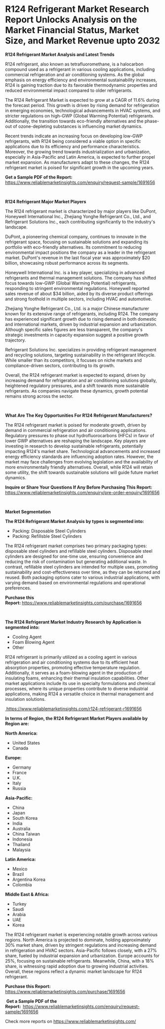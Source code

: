 <p><h1>R124 Refrigerant Market Research Report Unlocks Analysis on the Market Financial Status, Market Size, and Market Revenue upto 2032</h1></p><p><strong>R124 Refrigerant Market Analysis and Latest Trends</strong></p>
<p><p>R124 refrigerant, also known as tetrafluoromethane, is a halocarbon compound used as a refrigerant in various cooling applications, including commercial refrigeration and air conditioning systems. As the global emphasis on energy efficiency and environmental sustainability increases, R124 is gaining traction due to its favorable thermodynamic properties and reduced environmental impact compared to older refrigerants.</p><p>The R124 Refrigerant Market is expected to grow at a CAGR of 11.6% during the forecast period. This growth is driven by rising demand for refrigeration in emerging economies, technological advancements in HVAC systems, and stricter regulations on high-GWP (Global Warming Potential) refrigerants. Additionally, the transition towards eco-friendly alternatives and the phase-out of ozone-depleting substances is influencing market dynamics.</p><p>Recent trends indicate an increasing focus on developing low-GWP refrigerants, with R124 being considered a viable option in specific applications due to its efficiency and performance characteristics. Moreover, the growing trend towards industrialization and urbanization, especially in Asia-Pacific and Latin America, is expected to further propel market expansion. As manufacturers adapt to these changes, the R124 refrigerant market is poised for significant growth in the upcoming years.</p></p>
<p><strong>Get a Sample PDF of the Report:&nbsp;</strong> <a href="https://www.reliablemarketinsights.com/enquiry/request-sample/1691656?utm_campaign=3258&utm_medium=2&utm_source=Github&utm_content=ia&utm_term=01042025&utm_id=r124-refrigerant">https://www.reliablemarketinsights.com/enquiry/request-sample/1691656</a></p>
<p>&nbsp;</p>
<p><strong>R124 Refrigerant Major Market Players</strong></p>
<p><p>The R124 refrigerant market is characterized by major players like DuPont, Honeywell International Inc., Zhejiang Yonghe Refrigerant Co., Ltd., and Refrigerant Solutions Inc., each contributing significantly to the industry's landscape.</p><p>DuPont, a pioneering chemical company, continues to innovate in the refrigerant space, focusing on sustainable solutions and expanding its portfolio with eco-friendly alternatives. Its commitment to reducing environmental impact positions the company as a leader in the refrigerant market. DuPont's revenue in the last fiscal year was approximately $20 billion, showcasing robust performance across its segments.</p><p>Honeywell International Inc. is a key player, specializing in advanced refrigerants and thermal management solutions. The company has shifted focus towards low-GWP (Global Warming Potential) refrigerants, responding to stringent environmental regulations. Honeywell reported sales revenue of about $34 billion, aided by its diverse product offerings and strong foothold in multiple sectors, including HVAC and automotive.</p><p>Zhejiang Yonghe Refrigerant Co., Ltd. is a major Chinese manufacturer known for its extensive range of refrigerants, including R124. The company has experienced significant growth due to rising demand in both domestic and international markets, driven by industrial expansion and urbanization. Although specific sales figures are less transparent, the company's strategic investments in capacity expansion suggest a positive growth trajectory.</p><p>Refrigerant Solutions Inc. specializes in providing refrigerant management and recycling solutions, targeting sustainability in the refrigerant lifecycle. While smaller than its competitors, it focuses on niche markets and compliance-driven sectors, contributing to its growth.</p><p>Overall, the R124 refrigerant market is expected to expand, driven by increasing demand for refrigeration and air conditioning solutions globally, heightened regulatory pressures, and a shift towards more sustainable refrigerants. As companies navigate these dynamics, growth potential remains strong across the sector.</p></p>
<p>&nbsp;</p>
<p><strong>What Are The Key Opportunities For R124 Refrigerant Manufacturers?</strong></p>
<p><p>The R124 refrigerant market is poised for moderate growth, driven by demand in commercial refrigeration and air conditioning applications. Regulatory pressures to phase out hydrofluorocarbons (HFCs) in favor of lower GWP alternatives are reshaping the landscape. Key players are investing in research to develop sustainable refrigerants, potentially impacting R124's market share. Technological advancements and increased energy efficiency standards are influencing adoption rates. However, the market may face challenges from evolving legislation and the availability of more environmentally friendly alternatives. Overall, while R124 will retain some utility, the shift towards sustainable solutions will guide future market dynamics.</p></p>
<p><strong>Inquire or Share Your Questions If Any Before Purchasing This Report:</strong> <a href="https://www.reliablemarketinsights.com/enquiry/pre-order-enquiry/1691656?utm_campaign=3258&utm_medium=2&utm_source=Github&utm_content=ia&utm_term=01042025&utm_id=r124-refrigerant">https://www.reliablemarketinsights.com/enquiry/pre-order-enquiry/1691656</a></p>
<p>&nbsp;</p>
<p><strong>Market Segmentation</strong></p>
<p><strong>The R124 Refrigerant Market Analysis by types is segmented into:</strong></p>
<p><ul><li>Packing: Disposable Steel Cylinders</li><li>Packing: Refillsble Steel Cylinders</li></ul></p>
<p><p>The R124 refrigerant market comprises two primary packaging types: disposable steel cylinders and refillable steel cylinders. Disposable steel cylinders are designed for one-time use, ensuring convenience and reducing the risk of contamination but generating additional waste. In contrast, refillable steel cylinders are intended for multiple uses, promoting sustainability and cost-effectiveness over time, as they can be returned and reused. Both packaging options cater to various industrial applications, with varying demand based on environmental regulations and operational preferences.</p></p>
<p><strong>Purchase this Report:&nbsp;</strong><a href="https://www.reliablemarketinsights.com/purchase/1691656?utm_campaign=3258&utm_medium=2&utm_source=Github&utm_content=ia&utm_term=01042025&utm_id=r124-refrigerant">https://www.reliablemarketinsights.com/purchase/1691656</a></p>
<p>&nbsp;</p>
<p><strong>The R124 Refrigerant Market Industry Research by Application is segmented into:</strong></p>
<p><ul><li>Cooling Agent</li><li>Foam Blowing Agent</li><li>Other</li></ul></p>
<p><p>R124 refrigerant is primarily utilized as a cooling agent in various refrigeration and air conditioning systems due to its efficient heat absorption properties, promoting effective temperature regulation. Additionally, it serves as a foam-blowing agent in the production of insulating foams, enhancing their thermal insulation capabilities. Other market applications include its use in specialty formulations and chemical processes, where its unique properties contribute to diverse industrial applications, making R124 a versatile choice in thermal management and insulation solutions.</p></p>
<p><a href="https://www.reliablemarketinsights.com/r124-refrigerant-r1691656?utm_campaign=3258&utm_medium=2&utm_source=Github&utm_content=ia&utm_term=01042025&utm_id=r124-refrigerant">&nbsp;https://www.reliablemarketinsights.com/r124-refrigerant-r1691656</a></p>
<p><strong>In terms of Region, the R124 Refrigerant Market Players available by Region are:</strong></p>
<p>
    <p> <strong> North America: </strong>
        <ul>
            <li>United States</li>
            <li>Canada</li>
        </ul>
        </p> 
    <p> <strong> Europe: </strong>
        <ul>
            <li>Germany</li>
            <li>France</li>
            <li>U.K.</li>
            <li>Italy</li>
            <li>Russia</li>
        </ul>
        </p> 
    <p> <strong> Asia-Pacific: </strong>
        <ul>
            <li>China</li>
            <li>Japan</li>
            <li>South Korea</li>
            <li>India</li>
            <li>Australia</li>
            <li>China Taiwan</li>
            <li>Indonesia</li>
            <li>Thailand</li>
            <li>Malaysia</li>
        </ul>
        </p> 
    <p> <strong> Latin America: </strong>
        <ul>
            <li>Mexico</li>
            <li>Brazil</li>
            <li>Argentina Korea</li>
            <li>Colombia</li>
        </ul>
        </p> 
    <p> <strong> Middle East & Africa: </strong>
        <ul>
            <li>Turkey</li>
            <li>Saudi</li>
            <li>Arabia</li>
            <li>UAE</li>
            <li>Korea</li>
        </ul>
    </p>
    </p>
<p><p>The R124 refrigerant market is experiencing notable growth across various regions. North America is projected to dominate, holding approximately 30% market share, driven by stringent regulations and increasing demand in refrigeration and HVAC sectors. Asia-Pacific follows closely, with a 27% share, fueled by industrial expansion and urbanization. Europe accounts for 25%, focusing on sustainable refrigerants. Meanwhile, China, with a 18% share, is witnessing rapid adoption due to growing industrial activities. Overall, these regions reflect a dynamic market landscape for R124 refrigerant.</p></p>
<p><strong>Purchase this Report: </strong><a href="https://www.reliablemarketinsights.com/purchase/1691656?utm_campaign=3258&utm_medium=2&utm_source=Github&utm_content=ia&utm_term=01042025&utm_id=r124-refrigerant">https://www.reliablemarketinsights.com/purchase/1691656</a></p>
<p>&nbsp;<strong>Get a Sample PDF of the Report:&nbsp;&nbsp;</strong><a href="https://www.reliablemarketinsights.com/enquiry/request-sample/1691656?utm_campaign=3258&utm_medium=2&utm_source=Github&utm_content=ia&utm_term=01042025&utm_id=r124-refrigerant">https://www.reliablemarketinsights.com/enquiry/request-sample/1691656</a></p>
<p><strong></strong></p>
<p>Check more reports on <a href="https://www.reliablemarketinsights.com/?utm_campaign=3258&utm_medium=2&utm_source=Github&utm_content=ia&utm_term=01042025&utm_id=r124-refrigerant">https://www.reliablemarketinsights.com/</a></p>